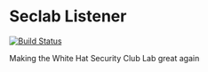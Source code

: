 Seclab Listener
===============

[![Build Status](https://api.travis-ci.org/WhiteHatCP/seclab-listener.svg?branch=master)](https://travis-ci.org/WhiteHatCP/seclab-listener)

Making the White Hat Security Club Lab great again
